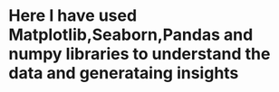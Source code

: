 # Here I have used Matplotlib,Seaborn,Pandas and numpy libraries to understand the data and generataing insights
